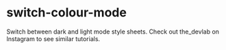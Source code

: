 # switch-colour-mode
Switch between dark and light mode style sheets. Check out the_devlab on Instagram to see similar tutorials.
